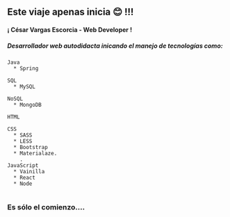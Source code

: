 ## Este viaje apenas inicia  :blush: !!!


#### ¡ César Vargas Escorcia - Web Developer ! 

##### Desarrollador web autodidacta inicando el manejo de tecnologías como:  
```
Java
  * Spring
  
SQL
  * MySQL
  
NoSQL
  * MongoDB
    
HTML
   
CSS
  * SASS
  * LESS
  * Bootstrap
  * Materialaze.
    .
JavaScript
  * Vainilla
  * React
  * Node
      
  ```

### Es sólo el comienzo.... 
